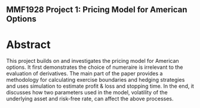 ## MMF1928 Project 1: Pricing Model for American Options

# Abstract
This project builds on and investigates the pricing model for American options. It first demonstrates the choice of numeraire is irrelevant to the evaluation of derivatives. The main part of the paper provides a methodology for calculating exercise boundaries and hedging strategies and uses simulation to estimate profit & loss and stopping time. In the end, it discusses how two parameters used in the model, volatility of the underlying asset and risk-free rate, can affect the above processes.
